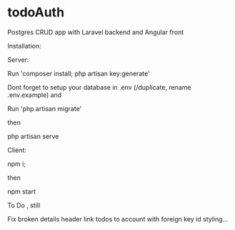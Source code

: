 # todoAuth
Postgres CRUD app with Laravel backend and Angular front


Installation:

Server:

Run 'composer install; php artisan key:generate'

Dont forget to setup your database in .env (/duplicate, rename .env.example) and 

Run 'php artisan migrate'

then

php artisan serve

Client:

npm i; 

then

npm start

To Do , still

Fix broken details header
link todos to account with foreign key id
styling...

